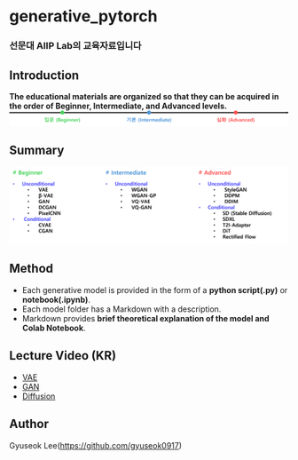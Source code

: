 # generative_pytorch
### 선문대 AIIP Lab의 교육자료입니다
## Introduction
**The educational materials are organized so that they can be acquired in the order of Beginner, Intermediate, and Advanced levels.**
![order](assets/order.png)
## Summary
![contents](assets/contents.png)
## Method
- Each generative model is provided in the form of a **python script(.py)** or **notebook(.ipynb)**.
- Each model folder has a Markdown with a description.
- Markdown provides **brief theoretical explanation of the model and Colab Notebook**.
## Lecture Video (KR)
- [VAE](https://www.youtube.com/watch?v=aWrm_CUBPLk)
- [GAN](https://www.youtube.com/watch?v=vZdEGcLU_8U)
- [Diffusion](https://www.youtube.com/watch?v=jaPPALsUZo8&t=697s)
## Author
Gyuseok Lee(https://github.com/gyuseok0917)
